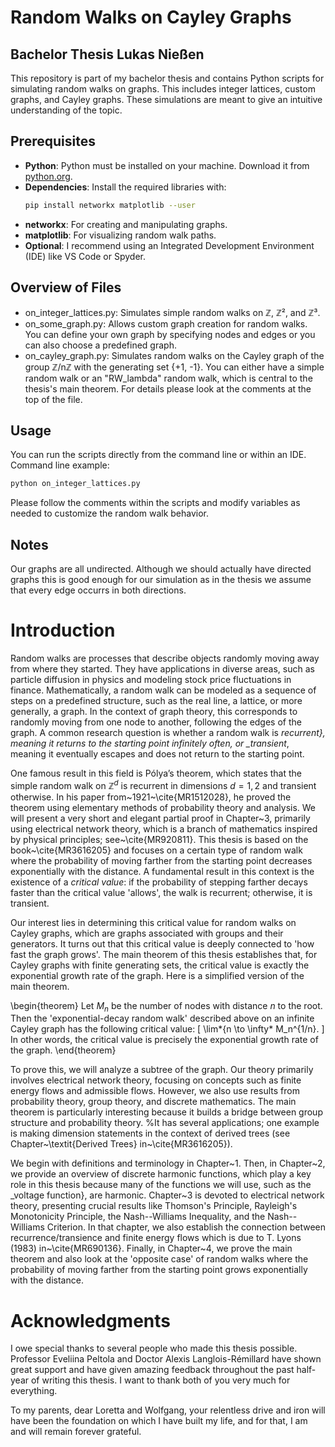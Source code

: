 # Random Walks on Cayley Graphs

## Bachelor Thesis Lukas Nießen

This repository is part of my bachelor thesis and contains Python scripts for simulating random walks on graphs. This includes integer lattices, custom graphs, and Cayley graphs. These simulations are meant to give an intuitive understanding of the topic.

## Prerequisites

- **Python**: Python must be installed on your machine. Download it from [python.org](https://www.python.org/).
- **Dependencies**: Install the required libraries with:
  ```bash
  pip install networkx matplotlib --user
  ```
- **networkx**: For creating and manipulating graphs.
- **matplotlib**: For visualizing random walk paths.
- **Optional**: I recommend using an Integrated Development Environment (IDE) like VS Code or Spyder.

## Overview of Files

- on_integer_lattices.py: Simulates simple random walks on ℤ, ℤ², and ℤ³.
- on_some_graph.py: Allows custom graph creation for random walks. You can define your own graph by specifying nodes and edges or you can also choose a predefined graph.
- on_cayley_graph.py: Simulates random walks on the Cayley graph of the group ℤ/nℤ with the generating set {+1, -1}. You can either have a simple random walk or an "RW_lambda" random walk, which is central to the thesis's main theorem. For details please look at the comments at the top of the file.

## Usage

You can run the scripts directly from the command line or within an IDE. Command line example:

```bash
python on_integer_lattices.py
```

Please follow the comments within the scripts and modify variables as needed to customize the random walk behavior.

## Notes

Our graphs are all undirected. Although we should actually have directed graphs this is good enough for our simulation as in the thesis we assume that every edge occurrs in both directions.

# Introduction

Random walks are processes that describe objects randomly moving away from where they started. They have applications in diverse areas, such as particle diffusion in physics and modeling stock price fluctuations in finance. Mathematically, a random walk can be modeled as a sequence of steps on a predefined structure, such as the real line, a lattice, or more generally, a graph. In the context of graph theory, this corresponds to randomly moving from one node to another, following the edges of the graph. A common research question is whether a random walk is _recurrent}, meaning it returns to the starting point infinitely often, or \_transient_, meaning it eventually escapes and does not return to the starting point.

One famous result in this field is Pólya’s theorem, which states that the simple random walk on $\mathbb{Z}^d$ is recurrent in dimensions $d=1,2$ and transient otherwise. In his paper from~1921~\cite{MR1512028}, he proved the theorem using elementary methods of probability theory and analysis. We will present a very short and elegant partial proof in Chapter~3, primarily using electrical network theory, which is a branch of mathematics inspired by physical principles; see~\cite{MR920811}. This thesis is based on the book~\cite{MR3616205} and focuses on a certain type of random walk where the probability of moving farther from the starting point decreases exponentially with the distance. A fundamental result in this context is the existence of a _critical value_: if the probability of stepping farther decays faster than the critical value 'allows', the walk is recurrent; otherwise, it is transient.

Our interest lies in determining this critical value for random walks on Cayley graphs, which are graphs associated with groups and their generators. It turns out that this critical value is deeply connected to 'how fast the graph grows'. The main theorem of this thesis establishes that, for Cayley graphs with finite generating sets, the critical value is exactly the exponential growth rate of the graph. Here is a simplified version of the main theorem.

\begin{theorem}
Let $M_n$ be the number of nodes with distance $n$ to the root. Then the 'exponential-decay random walk' described above on an infinite Cayley graph has the following critical value:
\[
\lim*{n \to \infty* M_n^{1/n}.
\]
In other words, the critical value is precisely the exponential growth rate of the graph.
\end{theorem}

To prove this, we will analyze a subtree of the graph. Our theory primarily involves electrical network theory, focusing on concepts such as finite energy flows and admissible flows. However, we also use results from probability theory, group theory, and discrete mathematics. The main theorem is particularly interesting because it builds a bridge between group structure and probability theory. %It has several applications; one example is making dimension statements in the context of derived trees (see Chapter~\textit{Derived Trees} in~\cite{MR3616205}).

We begin with definitions and terminology in Chapter~1. Then, in Chapter~2, we provide an overview of discrete harmonic functions, which play a key role in this thesis because many of the functions we will use, such as the \_voltage function}, are harmonic. Chapter~3 is devoted to electrical network theory, presenting crucial results like Thomson's Principle, Rayleigh's Monotonicity Principle, the Nash--Williams Inequality, and the Nash--Williams Criterion. In that chapter, we also establish the connection between recurrence/transience and finite energy flows which is due to T. Lyons (1983) in~\cite{MR690136}. Finally, in Chapter~4, we prove the main theorem and also look at the 'opposite case' of random walks where the probability of moving farther from the starting point grows exponentially with the distance.

# Acknowledgments

I owe special thanks to several people who made this thesis possible. Professor Eveliina Peltola and Doctor Alexis Langlois-Rémillard have shown great support and have given amazing feedback throughout the past half-year of writing this thesis. I want to thank both of you very much for everything.

To my parents, dear Loretta and Wolfgang, your relentless drive and iron will have been the foundation on which I have built my life, and for that, I am and will remain forever grateful.
